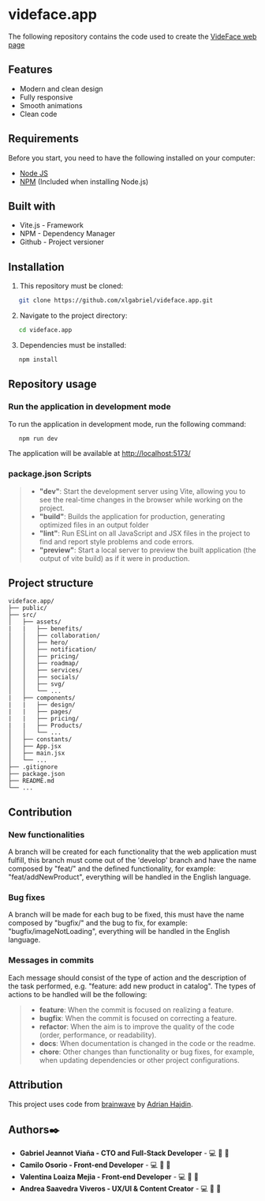 # videface.app 
The following repository contains the code used to create the [VideFace web page](https://videface.app/)

## Features
- Modern and clean design
- Fully responsive
- Smooth animations
- Clean code

## Requirements
Before you start, you need to have the following installed on your computer:
- [Node JS](https://nodejs.org/en)
- [NPM](https://www.npmjs.com/) (Included when installing Node.js)

## Built with
- Vite.js - Framework
- NPM - Dependency Manager
- Github - Project versioner

## Installation
1. This repository must be cloned:
```bash
   git clone https://github.com/xlgabriel/videface.app.git
```
2. Navigate to the project directory:
```bash
   cd videface.app
```
3. Dependencies must be installed:
```bash
   npm install
```

## Repository usage

### Run the application in development mode
To run the application in development mode, run the following command:
```bash
   npm run dev
```
The application will be available at [http://localhost:5173/](http://localhost:5173/)

### package.json Scripts
>- **"dev"**: Start the development server using Vite, allowing you to see the real-time changes in the browser while working on the project.
>- **"build"**: Builds the application for production, generating optimized files in an output folder
>- **"lint"**: Run ESLint on all JavaScript and JSX files in the project to find and report style problems and code errors. 
>- **"preview"**: Start a local server to preview the built application (the output of vite build) as if it were in production.

## Project structure

```plaintext
videface.app/
├── public/
├── src/
│   ├── assets/
|   |   ├── benefits/
│   │   ├── collaboration/
│   │   ├── hero/
│   │   ├── notification/
│   │   ├── pricing/
│   │   ├── roadmap/
│   │   ├── services/
│   │   ├── socials/
│   │   ├── svg/
│   │   └── ...
|   ├── components/
|   |   ├── design/
|   |   ├── pages/
|   |   ├── pricing/
|   |   ├── Products/
│   │   └── ...
│   ├── constants/
│   ├── App.jsx
│   ├── main.jsx
│   └── ...
├── .gitignore
├── package.json
├── README.md
└── ...
```

## Contribution
### New functionalities
A branch will be created for each functionality that the web application must fulfill, this branch must come out of the 'develop' branch and have the name composed by "feat/" and the defined functionality, for example: "feat/addNewProduct", everything will be handled in the English language.

### Bug fixes
A branch will be made for each bug to be fixed, this must have the name composed by "bugfix/" and the bug to fix, for example: "bugfix/imageNotLoading", everything will be handled in the English language.


### Messages in commits
Each message should consist of the type of action and the description of the task performed, e.g. "feature: add new product in catalog". The types of actions to be handled will be the following:

>- **feature**: When the commit is focused on realizing a feature.
>- **bugfix**: When the commit is focused on correcting a feature.
>- **refactor**: When the aim is to improve the quality of the code (order, performance, or readability).
>- **docs**: When documentation is changed in the code or the readme.
>- **chore**: Other changes than functionality or bug fixes, for example, when updating dependencies or other project configurations.

## Attribution
This project uses code from [brainwave](https://github.com/adrianhajdin/brainwave) by [Adrian Hajdin](https://github.com/adrianhajdin).

## Authors✒️ 
- **Gabriel Jeannot Viaña - CTO and Full-Stack Developer** -   <a title=Code>💻</a> <a title=Design>🎨</a> <a title=Documentation>📑</a>
- **Camilo Osorio - Front-end Developer** - <a title=Code>💻</a> <a title=Design>🎨</a> <a title=Documentation>📑</a>
- **Valentina Loaiza Mejia - Front-end Developer** -   <a title=Code>💻</a> <a title=Design>🎨</a> <a title=Documentation>📑</a>
- **Andrea Saavedra Viveros - UX/UI & Content Creator** -   <a title=Code>💻</a> <a title=Design>🎨</a> <a title=Documentation>📑</a>
